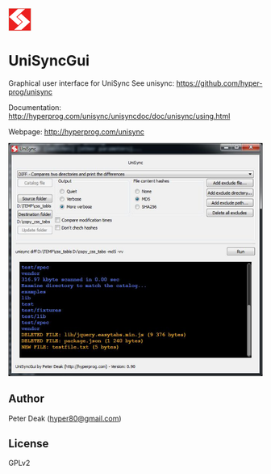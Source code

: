![Unisync logo](https://raw.githubusercontent.com/hyper-prog/unisync/master/doc/docimg/icon.png)

UniSyncGui
==========

Graphical user interface for UniSync
See unisync: https://github.com/hyper-prog/unisync

Documentation: http://hyperprog.com/unisync/unisyncdoc/doc/unisync/using.html

Webpage: http://hyperprog.com/unisync

![UnisyncGui](https://raw.githubusercontent.com/hyper-prog/unisync/master/doc/docimg/unisync_gui.jpg)

Author
------
 Peter Deak (hyper80@gmail.com)

License
-------
 GPLv2

